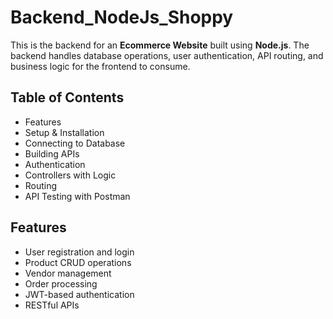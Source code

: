 # Backend_NodeJs_Shoppy


This is the backend for an **Ecommerce Website** built using **Node.js**. The backend handles database operations, user authentication, API routing, and business logic for the frontend to consume.


## Table of Contents
- Features
- Setup & Installation
- Connecting to Database
- Building APIs
- Authentication
- Controllers with Logic
- Routing
- API Testing with Postman




## Features
- User registration and login
- Product CRUD operations
- Vendor management
- Order processing
- JWT-based authentication
- RESTful APIs

